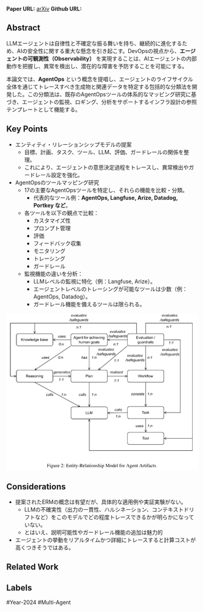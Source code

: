 **Paper URL:** [arXiv](https://arxiv.org/abs/2411.05285)
**Github URL:** 


## Abstract
LLMエージェントは自律性と不確定な振る舞いを持ち、継続的に進化するため、AIの安全性に関する重大な懸念を引き起こす。DevOpsの視点から、**エージェントの可観測性（Observability）** を実現することは、AIエージェントの内部動作を把握し、異常を検出し、潜在的な障害を予防することを可能にする。

本論文では、**AgentOps** という概念を提唱し、エージェントのライフサイクル全体を通じてトレースすべき生成物と関連データを特定する包括的な分類法を開発した。この分類法は、既存のAgentOpsツールの体系的なマッピング研究に基づき、エージェントの監視、ロギング、分析をサポートするインフラ設計の参照テンプレートとして機能する。


## Key Points
- エンティティ・リレーションシップモデルの提案
	- 目標、計画、タスク、ツール、LLM、評価、ガードレールの関係を整理。 
	- これにより、エージェントの意思決定過程をトレースし、異常検出やガードレール設定を強化。
- AgentOpsのツールマッピング研究
	- 17の主要なAgentOpsツールを特定し、それらの機能を比較・分類。
	    - 代表的なツール例：**AgentOps, Langfuse, Arize, Datadog, Portkey など**。
	- 各ツールを以下の観点で比較：
	    - カスタマイズ性
	    - プロンプト管理
	    - 評価
	    - フィードバック収集
	    - モニタリング
	    - トレーシング
	    - ガードレール
	- 監視機能の違いを分析：
	    - LLMレベルの監視に特化（例：Langfuse, Arize）。
	    - エージェントレベルのトレーシングが可能なツールは少数（例：AgentOps, Datadog）。
	    - ガードレール機能を備えるツールは限られる。 

![Image](https://raw.githubusercontent.com/genga6/paper-notes/main/images/AGENTOPS_ENABLING_OBSERVABILITY_OF_LLM_AGENTS_1.png)


## Considerations
- 提案されたERMの概念は有望だが、具体的な適用例や実証実験がない。
	- LLMの不確実性（出力の一貫性、ハルシネーション、コンテキストドリフトなど）をこのモデルでどの程度トレースできるかが明らかになっていない。
	- とはいえ、説明可能性やガードレール機能の追加は魅力的
- エージェントの挙動をリアルタイムかつ詳細にトレースすると計算コストが高くつきそうではある。


## Related Work 


## Labels
#Year-2024  #Multi-Agent 
